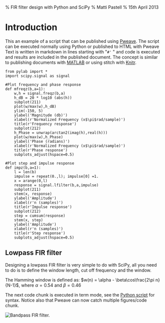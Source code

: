 % FIR filter design with Python and SciPy
% Matti Pastell
% 15th April 2013

# Introduction

This an example of a script that can be published using
[Pweave](http://mpastell.com/pweave). The script can be executed
normally using Python or published to HTML with Pweave
Text is written in markdown in lines starting with "`#'` " and code
is executed and results are included in the published document.
The concept is similar to
publishing documents with [MATLAB](http://mathworks.com) or using
stitch with [Knitr](http://http://yihui.name/knitr/demo/stitch/).


~~~~{.python}
from pylab import *
import scipy.signal as signal

#Plot frequency and phase response
def mfreqz(b,a=1):
    w,h = signal.freqz(b,a)
    h_dB = 20 * log10 (abs(h))
    subplot(211)
    plot(w/max(w),h_dB)
    ylim(-150, 5)
    ylabel('Magnitude (db)')
    xlabel(r'Normalized Frequency (x$\pi$rad/sample)')
    title(r'Frequency response')
    subplot(212)
    h_Phase = unwrap(arctan2(imag(h),real(h)))
    plot(w/max(w),h_Phase)
    ylabel('Phase (radians)')
    xlabel(r'Normalized Frequency (x$\pi$rad/sample)')
    title(r'Phase response')
    subplots_adjust(hspace=0.5)

#Plot step and impulse response
def impz(b,a=1):
    l = len(b)
    impulse = repeat(0.,l); impulse[0] =1.
    x = arange(0,l)
    response = signal.lfilter(b,a,impulse)
    subplot(211)
    stem(x, response)
    ylabel('Amplitude')
    xlabel(r'n (samples)')
    title(r'Impulse response')
    subplot(212)
    step = cumsum(response)
    stem(x, step)
    ylabel('Amplitude')
    xlabel(r'n (samples)')
    title(r'Step response')
    subplots_adjust(hspace=0.5)
~~~~~~~~~~~~~



## Lowpass FIR filter

Designing a lowpass FIR filter is very simple to do with SciPy, all you
need to do is to define the window length, cut off frequency and the
window.

The Hamming window is defined as:
$w(n) = \alpha - \beta\cos\frac{2\pi n}{N-1}$, where $\alpha=0.54$ and $\beta=0.46$ 

The next code chunk is executed in term mode, see the [Python script](FIR_design.py) for syntax.
Notice also that Pweave can now catch multiple figures/code chunk.



![Bandpass FIR filter.](figures/tests/simple_figure2_1.png)

